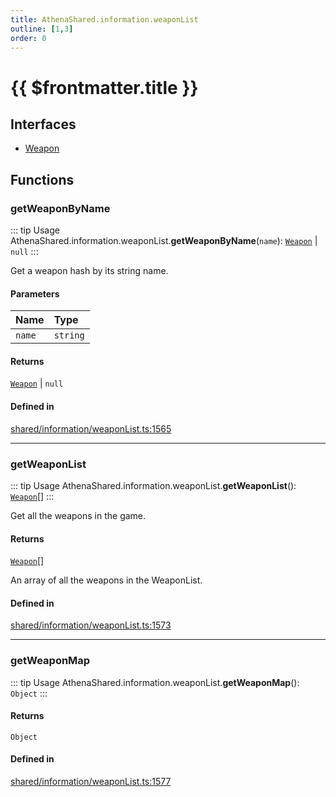 ```yaml
---
title: AthenaShared.information.weaponList
outline: [1,3]
order: 0
---
```


# {{ $frontmatter.title }}


## Interfaces

- [Weapon](../interfaces/shared_information_weaponList_Weapon.md)

## Functions

### getWeaponByName

::: tip Usage
AthenaShared.information.weaponList.**getWeaponByName**(`name`): [`Weapon`](../interfaces/shared_information_weaponList_Weapon.md) \| ``null``
:::

Get a weapon hash by its string name.

#### Parameters

| Name | Type |
| :------ | :------ |
| `name` | `string` |

#### Returns

[`Weapon`](../interfaces/shared_information_weaponList_Weapon.md) \| ``null``

#### Defined in

[shared/information/weaponList.ts:1565](https://github.com/Stuyk/altv-athena/blob/8499342/src/core/shared/information/weaponList.ts#L1565)

___

### getWeaponList

::: tip Usage
AthenaShared.information.weaponList.**getWeaponList**(): [`Weapon`](../interfaces/shared_information_weaponList_Weapon.md)[]
:::

Get all the weapons in the game.

#### Returns

[`Weapon`](../interfaces/shared_information_weaponList_Weapon.md)[]

An array of all the weapons in the WeaponList.

#### Defined in

[shared/information/weaponList.ts:1573](https://github.com/Stuyk/altv-athena/blob/8499342/src/core/shared/information/weaponList.ts#L1573)

___

### getWeaponMap

::: tip Usage
AthenaShared.information.weaponList.**getWeaponMap**(): `Object`
:::

#### Returns

`Object`

#### Defined in

[shared/information/weaponList.ts:1577](https://github.com/Stuyk/altv-athena/blob/8499342/src/core/shared/information/weaponList.ts#L1577)
